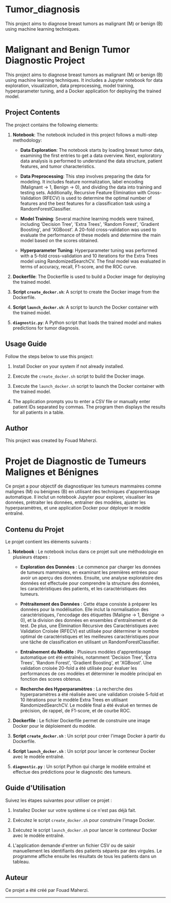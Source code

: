 # Tumor_diagnosis
This project aims to diagnose breast tumors as malignant (M) or benign (B) using machine learning techniques.

# Malignant and Benign Tumor Diagnostic Project

This project aims to diagnose breast tumors as malignant (M) or benign (B) using machine learning techniques. It includes a Jupyter notebook for data exploration, visualization, data preprocessing, model training, hyperparameter tuning, and a Docker application for deploying the trained model.

## Project Contents

The project contains the following elements:

1. **Notebook**: The notebook included in this project follows a multi-step methodology:

   - **Data Exploration**: The notebook starts by loading breast tumor data, examining the first entries to get a data overview. Next, exploratory data analysis is performed to understand the data structure, patient features, and tumor characteristics.

   - **Data Preprocessing**: This step involves preparing the data for modeling. It includes feature normalization, label encoding (Malignant -> 1, Benign -> 0), and dividing the data into training and testing sets. Additionally, Recursive Feature Elimination with Cross-Validation (RFECV) is used to determine the optimal number of features and the best features for a classification task using a RandomForestClassifier.

   - **Model Training**: Several machine learning models were trained, including 'Decision Tree', 'Extra Trees', 'Random Forest', 'Gradient Boosting', and 'XGBoost'. A 20-fold cross-validation was used to evaluate the performance of these models and determine the main model based on the scores obtained.

   - **Hyperparameter Tuning**: Hyperparameter tuning was performed with a 5-fold cross-validation and 10 iterations for the Extra Trees model using RandomizedSearchCV. The final model was evaluated in terms of accuracy, recall, F1-score, and the ROC curve.

2. **Dockerfile**: The Dockerfile is used to build a Docker image for deploying the trained model.

3. **Script `create_docker.sh`**: A script to create the Docker image from the Dockerfile.

4. **Script `launch_docker.sh`**: A script to launch the Docker container with the trained model.

5. **`diagnostic.py`**: A Python script that loads the trained model and makes predictions for tumor diagnosis.

## Usage Guide

Follow the steps below to use this project:

1. Install Docker on your system if not already installed.

2. Execute the `create_docker.sh` script to build the Docker image.

3. Execute the `launch_docker.sh` script to launch the Docker container with the trained model.

4. The application prompts you to enter a CSV file or manually enter patient IDs separated by commas. The program then displays the results for all patients in a table.

## Author

This project was created by Fouad Maherzi.


# Projet de Diagnostic de Tumeurs Malignes et Bénignes

Ce projet a pour objectif de diagnostiquer les tumeurs mammaires comme malignes (M) ou bénignes (B) en utilisant des techniques d'apprentissage automatique. Il inclut un notebook Jupyter pour explorer, visualiser les données, prétraiter les données, entraîner des modèles, ajuster les hyperparamètres, et une application Docker pour déployer le modèle entraîné.

## Contenu du Projet

Le projet contient les éléments suivants :

1. **Notebook** : Le notebook inclus dans ce projet suit une méthodologie en plusieurs étapes :

   - **Exploration des Données** : Le commence par charger les données de tumeurs mammaires, en examinant les premières entrées pour avoir un aperçu des données. Ensuite, une analyse exploratoire des données est effectuée pour comprendre la structure des données, les caractéristiques des patients, et les caractéristiques des tumeurs.

   - **Prétraitement des Données** : Cette étape consiste à préparer les données pour la modélisation. Elle inclut la normalisation des caractéristiques, l'encodage des étiquettes (Maligne -> 1, Bénigne -> 0), et la division des données en ensembles d'entraînement et de test. De plus, une Élimination Récursive des Caractéristiques avec Validation Croisée (RFECV) est utilisée pour déterminer le nombre optimal de caractéristiques et les meilleures caractéristiques pour une tâche de classification en utilisant un RandomForestClassifier.

   - **Entraînement du Modèle** : Plusieurs modèles d'apprentissage automatique ont été entraînés, notamment 'Decision Tree', 'Extra Trees', 'Random Forest', 'Gradient Boosting', et 'XGBoost'. Une validation croisée 20-fold a été utilisée pour évaluer les performances de ces modèles et déterminer le modèle principal en fonction des scores obtenus.

   - **Recherche des Hyperparamètres** : La recherche des hyperparamètres a été réalisée avec une validation croisée 5-fold et 10 itérations pour le modèle Extra Trees en utilisant RandomizedSearchCV. Le modèle final a été évalué en termes de précision, de rappel, de F1-score, et de courbe ROC.

2. **Dockerfile** : Le fichier Dockerfile permet de construire une image Docker pour le déploiement du modèle.

3. **Script `create_docker.sh`** : Un script pour créer l'image Docker à partir du Dockerfile.

4. **Script `launch_docker.sh`** : Un script pour lancer le conteneur Docker avec le modèle entraîné.

5. **`diagnostic.py`** : Un script Python qui charge le modèle entraîné et effectue des prédictions pour le diagnostic des tumeurs.

## Guide d'Utilisation

Suivez les étapes suivantes pour utiliser ce projet :

1. Installez Docker sur votre système si ce n'est pas déjà fait.

2. Exécutez le script `create_docker.sh` pour construire l'image Docker.

3. Exécutez le script `launch_docker.sh` pour lancer le conteneur Docker avec le modèle entraîné.

4. L'application demande d'entrer un fichier CSV ou de saisir manuellement les identifiants des patients séparés par des virgules. Le programme affiche ensuite les résultats de tous les patients dans un tableau.

## Auteur

Ce projet a été créé par Fouad Maherzi.

---
